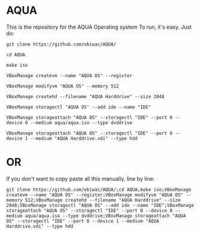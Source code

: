 # AQUA
This is the repository for the AQUA Operating system
To run, it's easy. Just do:

`git clone https://github.com/obiwac/AQUA/`

`cd AQUA`

`make iso`

`VBoxManage createvm --name "AQUA OS" --register`

`VBoxManage modifyvm "AQUA OS" --memory 512`

`VBoxManage createhd --filename "AQUA Harddrive" --size 2048`

`VBoxManage storagectl "AQUA OS" --add ide --name "IDE"`

`VBoxManage storageattach "AQUA OS" --storagectl "IDE" --port 0 --device 0 --medium aqua/aqua.iso --type dvddrive`

`VBoxManage storageattach "AQUA OS" --storagectl "IDE" --port 0 --device 1 --medium "AQUA Harddrive.vdi" --type hdd`

# OR

If you don't want to copy paste all this manually, line by line:

`git clone https://github.com/obiwac/AQUA/;cd AQUA;make iso;VBoxManage createvm --name "AQUA OS" --register;VBoxManage modifyvm "AQUA OS" --memory 512;VBoxManage createhd --filename "AQUA Harddrive" --size 2048;VBoxManage storagectl "AQUA OS" --add ide --name "IDE";VBoxManage storageattach "AQUA OS" --storagectl "IDE" --port 0 --device 0 --medium aqua/aqua.iso --type dvddrive;VBoxManage storageattach "AQUA OS" --storagectl "IDE" --port 0 --device 1 --medium "AQUA Harddrive.vdi" --type hdd`
